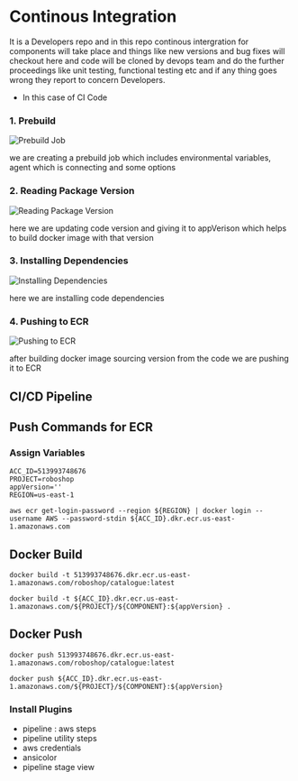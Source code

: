 # Continous Integration
It is a Developers repo and in this repo continous intergration for components will take place and things like new versions and bug fixes will checkout here and code will be cloned by devops team and do the further proceedings like unit testing, functional testing etc and if any thing goes wrong they report to concern Developers.

* In this case of CI Code
### 1. Prebuild
![Prebuild Job](https://github.com/user-attachments/assets/46f2d1b3-b753-4cfe-81e4-d5647313e629)

we are creating a prebuild job which includes environmental variables, agent which is connecting and some options

### 2. Reading Package Version
![Reading Package Version](https://github.com/user-attachments/assets/57707eeb-0505-474c-b793-e58c6f9bbb9a)

here we are updating code version and giving it to appVerison which helps to build docker image with that version

### 3. Installing Dependencies
![Installing Dependencies](https://github.com/user-attachments/assets/2eddcbd5-7681-4a35-82a9-ebe90e027ee2)

here we are installing code dependencies

### 4. Pushing to ECR
![Pushing to ECR](https://github.com/user-attachments/assets/24fcc060-b479-4c1b-94ec-1f88b04a6273)

after building docker image sourcing version from the code we are pushing it to ECR 



## CI/CD Pipeline

## Push Commands for ECR
### Assign Variables
```
ACC_ID=513993748676
PROJECT=roboshop
appVersion=''
REGION=us-east-1

```

```
aws ecr get-login-password --region ${REGION} | docker login --username AWS --password-stdin ${ACC_ID}.dkr.ecr.us-east-1.amazonaws.com
```

## Docker Build

```
docker build -t 513993748676.dkr.ecr.us-east-1.amazonaws.com/roboshop/catalogue:latest
```

```
docker build -t ${ACC_ID}.dkr.ecr.us-east-1.amazonaws.com/${PROJECT}/${COMPONENT}:${appVersion} .
```


## Docker Push

```
docker push 513993748676.dkr.ecr.us-east-1.amazonaws.com/roboshop/catalogue:latest
```

```
docker push ${ACC_ID}.dkr.ecr.us-east-1.amazonaws.com/${PROJECT}/${COMPONENT}:${appVersion}
```


### Install Plugins
* pipeline : aws steps
* pipeline utility steps
* aws credentials
* ansicolor
* pipeline stage view
